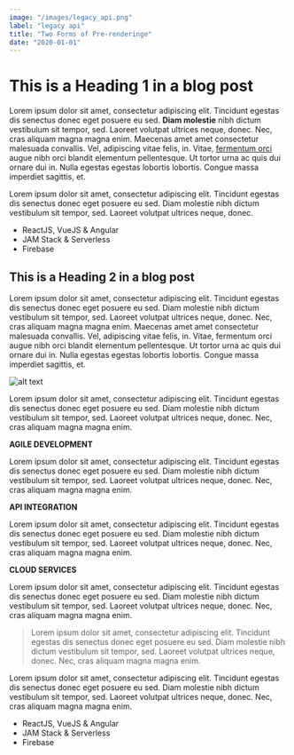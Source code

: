 ```yaml
---
image: "/images/legacy_api.png"
label: "legacy api"
title: "Two Forms of Pre-renderinge"
date: "2020-01-01"
---
```


# This is a Heading 1 in a blog post

Lorem ipsum dolor sit amet, consectetur adipiscing elit. Tincidunt egestas dis senectus donec eget posuere eu sed. **Diam molestie** nibh dictum vestibulum sit tempor, sed. Laoreet volutpat ultrices neque, donec. Nec, cras aliquam magna magna enim. Maecenas amet amet consectetur malesuada convallis. Vel, adipiscing vitae felis, in. Vitae, [fermentum orci]() augue nibh orci blandit elementum pellentesque. Ut tortor urna ac quis dui ornare dui in. Nulla egestas egestas lobortis lobortis. Congue massa imperdiet sagittis, et.

Lorem ipsum dolor sit amet, consectetur adipiscing elit. Tincidunt egestas dis senectus donec eget posuere eu sed. Diam molestie nibh dictum vestibulum sit tempor, sed. Laoreet volutpat ultrices neque, donec.

- ReactJS, VueJS & Angular
- JAM Stack & Serverless
- Firebase

## This is a Heading 2 in a blog post

Lorem ipsum dolor sit amet, consectetur adipiscing elit. Tincidunt egestas dis senectus donec eget posuere eu sed. Diam molestie nibh dictum vestibulum sit tempor, sed. Laoreet volutpat ultrices neque, donec. Nec, cras aliquam magna magna enim. Maecenas amet amet consectetur malesuada convallis. Vel, adipiscing vitae felis, in. Vitae, fermentum orci augue nibh orci blandit elementum pellentesque. Ut tortor urna ac quis dui ornare dui in. Nulla egestas egestas lobortis lobortis. Congue massa imperdiet sagittis, et.

![alt text](/images/security.png)

Lorem ipsum dolor sit amet, consectetur adipiscing elit. Tincidunt egestas dis senectus donec eget posuere eu sed. Diam molestie nibh dictum vestibulum sit tempor, sed. Laoreet volutpat ultrices neque, donec. Nec, cras aliquam magna magna enim. 

**AGILE DEVELOPMENT**

Lorem ipsum dolor sit amet, consectetur adipiscing elit. Tincidunt egestas dis senectus donec eget posuere eu sed. Diam molestie nibh dictum vestibulum sit tempor, sed. Laoreet volutpat ultrices neque, donec. Nec, cras aliquam magna magna enim. 

**API INTEGRATION**

Lorem ipsum dolor sit amet, consectetur adipiscing elit. Tincidunt egestas dis senectus donec eget posuere eu sed. Diam molestie nibh dictum vestibulum sit tempor, sed. Laoreet volutpat ultrices neque, donec. Nec, cras aliquam magna magna enim. 

**CLOUD SERVICES**

Lorem ipsum dolor sit amet, consectetur adipiscing elit. Tincidunt egestas dis senectus donec eget posuere eu sed. Diam molestie nibh dictum vestibulum sit tempor, sed. Laoreet volutpat ultrices neque, donec. Nec, cras aliquam magna magna enim. 

> Lorem ipsum dolor sit amet, consectetur adipiscing elit. Tincidunt egestas dis senectus donec eget posuere eu sed. Diam molestie nibh dictum vestibulum sit tempor, sed. Laoreet volutpat ultrices neque, donec. Nec, cras aliquam magna magna enim. 

Lorem ipsum dolor sit amet, consectetur adipiscing elit. Tincidunt egestas dis senectus donec eget posuere eu sed. Diam molestie nibh dictum vestibulum sit tempor, sed. Laoreet volutpat ultrices neque, donec. Nec, cras aliquam magna magna enim. 

- ReactJS, VueJS & Angular
- JAM Stack & Serverless
- Firebase